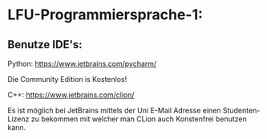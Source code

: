 LFU-Programmiersprache-1:
===

Benutze IDE's:
---

Python: https://www.jetbrains.com/pycharm/

Die Community Edition is Kostenlos!

C++: https://www.jetbrains.com/clion/

Es ist möglich bei JetBrains mittels der Uni E-Mail Adresse einen Studenten-Lizenz zu bekommen 
mit welcher man CLion auch Konstenfrei benutzen kann. 
